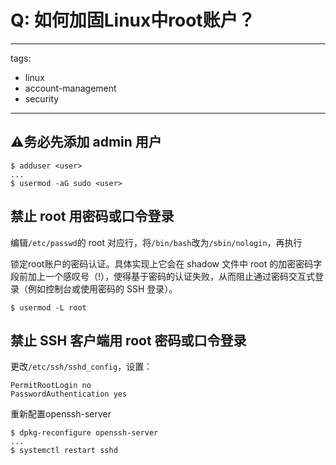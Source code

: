 # Q: 如何加固Linux中root账户？

---
tags:
  - linux
  - account-management
  - security
---

## ⚠️务必先添加 admin 用户
```shell
$ adduser <user>
...
$ usermod -aG sudo <user>
```

## 禁止 root 用密码或口令登录
编辑`/etc/passwd`的 root 对应行，将`/bin/bash`改为`/sbin/nologin`，再执行

锁定root账户的密码认证。具体实现上它会在 shadow 文件中 root 的加密密码字段前加上一个感叹号（!），使得基于密码的认证失败，从而阻止通过密码交互式登录（例如控制台或使用密码的 SSH 登录）。
```shell
$ usermod -L root
```

## 禁止 SSH 客户端用 root 密码或口令登录
更改`/etc/ssh/sshd_config`，设置：
```shell
PermitRootLogin no
PasswordAuthentication yes
```

重新配置openssh-server
```shell
$ dpkg-reconfigure openssh-server
...
$ systemctl restart sshd
```
